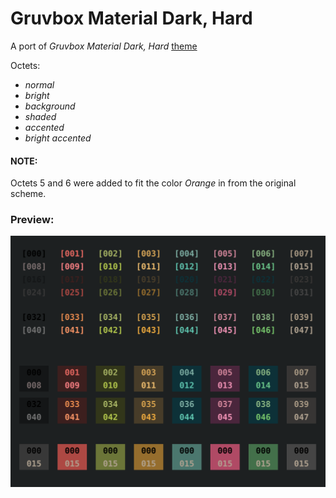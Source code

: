 # Gruvbox Material Dark, Hard

A port of _Gruvbox Material Dark, Hard_ [theme](https://github.com/sainnhe/gruvbox-material)

Octets:
* _normal_
* _bright_
* _background_
* _shaded_
* _accented_
* _bright accented_

#### NOTE:
Octets 5 and 6 were added to fit the color _Orange_ in from the original scheme.

### Preview:

![Gruvbox](preview.svg)
